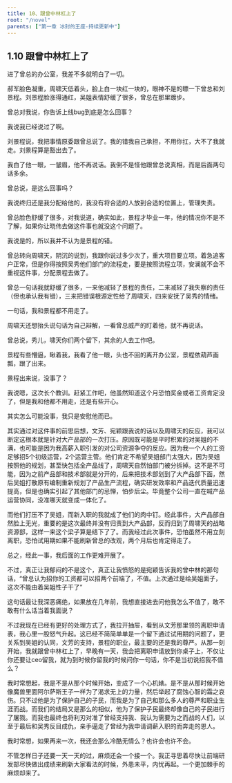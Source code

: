 ```yaml
---
title: 10、跟曾中林杠上了
root: "/novel"
parents: ["第一章 冰封的王座-持续更新中"]
---
```

##  1.10 跟曾中林杠上了

进了曾总的办公室，我差不多就明白了一切。

郝军脸色凝重，周啸天低着头，脸上白一块红一块的，眼神不是的瞟一下曾总和刘景程。刘景程脸涨得通红，吴姐表情舒缓了很多，曾总在那里踱步。

曾总对我说，你告诉上线bug到底是怎么回事？

我说我已经说过了啊。

刘景程说，我把事情原委跟曾总说了。我的错我自己承担，不用你扛，大不了我就走。刘景程算是豁出去了。

我白了他一眼，一皱眉，他不再说话。我倒不是怪他跟曾总说真相，而是后面两句话多余。

曾总说，是这么回事吗？

我说终归还是我分配给他的，我没有将合适的人放到合适的位置上，管理失责。

曾总脸色舒缓了很多，对我说道，确实如此，景程才毕业一年，他的情况你不是不了解，如果你让晓伟去做这件事也就没这个问题了。

我说是的，所以我并不认为是景程的错。

曾总转向周啸天，阴沉的说到，我跟你说过多少次了，重大项目要立项。着急追客户正常，但是你得按照吴秀他们部门的流程走，要是按照流程立项，安澜就不会不重视这件事，分配景程去做了。

曾总一句话我就舒缓了很多，一来他减轻了景程的责任，二来减轻了我失察的责任（但也承认我有错），三来把错误根源定性给了周啸天，四来安抚了吴秀的情绪。

一句话，我和景程都不用走了。

周啸天还想抬头说句话为自己辩解，一看曾总威严的盯着他，就不再说话。

曾总说，秀儿，啸天你们两个留下，其余的人去工作吧。

景程有些懵逼，瞅着我，我看了他一眼，头也不回的离开办公室，景程依葫芦画瓢，跟了出来。

景程出来说，没事了？

我说嗯，这次长个教训。赶紧工作吧，他虽然知道这个月恐怕奖金或者工资肯定没了，但是我和他都不用走，还是有些开心。

其实怎么可能没事，我只是安慰他而已。

其实通过对这件事的前思后想，文芳、宛颖跟我说的话以及周啸天的反应，我可以断定这根本就是针对大产品部的一次打压。原因既可能是平时积累的对吴姐的不满，也可能是因为我高薪入职引发的对公司资源争夺的反应。因为我一个人的工资足够招5个初级运营，2个运营主管。他们肯定不希望吴姐部门太强大，因为吴姐按照他的规划，甚至快包括全产品线了，周啸天自然怕部门被分拆掉。这不是不可能，因为之前产品部和技术部就是分开的，后来把技术部划到了大产品部下面，然后吴姐打散原有编制重新规划了产品生产流程，确实研发效率和产品迭代质量迅速提高，但是也确实引起了其他部门的忌惮，怕步后尘。毕竟整个公司一直在喊产品运营协同，没准哪天就变成一体化了。

而他们打压不了吴姐，而新入职的我就成了他们的肉中钉。经此事件，大产品部自然脸上无光，重要的是这次最终并没有归责到大产品部，反而归到了周啸天的战略资源部，这样一来这个梁子算是结下了了。而我经过此次事件，恐怕虽然不用立刻离职，恐怕试用期如果不能刷新曾总的改观，两个月后也肯定得走了。

总之，经此一事，我后面的工作更难开展了。

不过，真正让我郁闷的不是这个，真正让我愤怒的是宛颖告诉我的曾中林的那句话，“曾总认为招你的工资都可以招两个前端了，不值。上次通过是给吴姐面子，这次不能由着吴姐性子干了”

这句话最让我深恶痛绝，如果放在几年前，我想直接进去问他我怎么不值了，敢不敢有什么话当着我面说？

不过我现在已经有更好的处理方式了，我拉开抽屉，看到从文芳那里领的离职申请表，我心里一股怒气升起。这已经不简简单单是一个留下通过试用期的问题了，更关系到吴姐的认同，文芳的支持，景程的职业，最主要的还是我的尊严。从那一刻开始，我就跟曾中林杠上了，早晚有一天，我会把离职申请放到你桌子上，不仅让你还要让ceo留我，就为到时候你留我的时候问你一句话，你不是当初说招我不值么？

我时常想起，我是不是从那个时候开始，变成了一个心机婊。是不是从那时候开始像魔兽里面阿尔萨斯王子一样为了渴求无上的力量，然后举起了腐蚀心智的霜之哀伤。只不过他是为了保护自己的子民，而我是为了自己和那么多人的尊严和职业生涯而战。而我们的结局又是那么的相似，他为了保护子民最终却像自己的子民进行了屠戮。而我也最终也将利刃对准了曾经支持我、我认为需要为之而战的人们，以至于最后和吴秀反目成仇，亲手逼走了曾经为我申请调薪入职的而奔走的恩人。

我时常想，如果再来一次，我还会那么冷酷无情么？也许会也许不会。

不管怎样日子还要一天一天的过，麻烦还会一个接一个。我正寻思着尽快让前端研发部尽快做出成绩来刷新大家看法的时候，外患未平，内忧再起。一个更加棘手的麻烦却来了。



